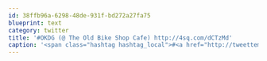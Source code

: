 ```yaml
---
id: 38ffb96a-6298-48de-931f-bd272a27fa75
blueprint: text
category: twitter
title: '#OKDG (@ The Old Bike Shop Cafe) http://4sq.com/dCTzMd'
caption: '<span class="hashtag hashtag_local">#<a href="http://tweettemp.darylchymko.ca/?tag=okdg">OKDG</a> (@ The Old Bike Shop Cafe) http://4sq.com/dCTzMd'
---
```

